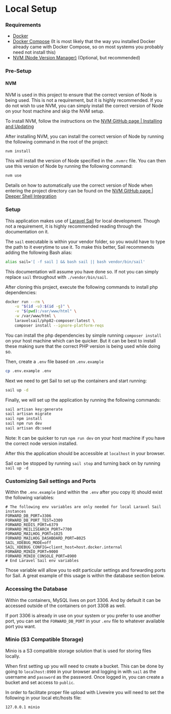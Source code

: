 # Local Setup

### Requirements
* [Docker](https://docs.docker.com/get-docker/)
* [Docker Compose](https://docs.docker.com/compose/install/) (It is most likely that the way you installed Docker already came with Docker Compose, so on most systems you probably need not install this)
* [NVM (Node Version Manager)](https://github.com/nvm-sh/nvm) (Optional, but recommended)

### Pre-Setup

#### NVM

NVM is used in this project to ensure that the correct version of Node is being used. This is not a requirement, but it is highly recommended. If you do not wish to use NVM, you can simply install the correct version of Node on your host machine and skip the NVM setup.

To install NVM, follow the instructions on the [NVM GitHub page | Installing and Updating](https://github.com/nvm-sh/nvm#installing-and-updating)

After installing NVM, you can install the correct version of Node by running the following command in the root of the project:

```bash
nvm install
```

This will install the version of Node specified in the `.nvmrc` file. You can then use this version of Node by running the following command:

```bash
nvm use
```

Details on how to automatically use the correct version of Node when entering the project directory can be found on the [NVM GitHub page | Deeper Shell Integration](https://github.com/nvm-sh/nvm#deeper-shell-integration)

### Setup
This application makes use of [Laravel Sail](https://laravel.com/docs/10.x/sail) for local development. Though not a requirement, it is highly recommended reading through the documentation on it.

The `sail` executable is within your vendor folder, so you would have to type the path to it everytime to use it. To make this better, Sail recommends adding the following Bash alias:

```bash
alias sail='[ -f sail ] && bash sail || bash vendor/bin/sail'
```

This documentation will assume you have done so. If not you can simply replace `sail` throughout with `./vendor/bin/sail`.

After cloning this project, execute the following commands to install php dependencies:

```bash
docker run --rm \
    -u "$(id -u):$(id -g)" \
    -v "$(pwd):/var/www/html" \
    -w /var/www/html \
    laravelsail/php82-composer:latest \
    composer install --ignore-platform-reqs
```
You can install the php dependencies by simple running `composer install` on your host machine which can be quicker. But it can be best to install these making sure that the correct PHP version is being used while doing so.

Then, create a `.env` file based on `.env.example`
```bash
cp .env.example .env
```

Next we need to get Sail to set up the containers and start running:

```bash
sail up -d
```

Finally, we will set up the application by running the following commands:
```bash
sail artisan key:generate
sail artisan migrate
sail npm install
sail npm run dev
sail artisan db:seed
```

Note: It can be quicker to run `npm run dev` on your host machine if you have the correct node version installed.

After this the application should be accessible at `localhost` in your browser.

Sail can be stopped by running `sail stop` and turning back on by running `sail up -d`

### Customizing Sail settings and Ports

Within the `.env.example` (and within the `.env` after you copy it) should exist the following variables:
```dotenv
# The following env variables are only needed for local Laravel Sail instances
FORWARD_DB_PORT=3306
FORWARD_DB_PORT_TEST=3309
FORWARD_REDIS_PORT=6379
FORWARD_MEILISEARCH_PORT=7700
FORWARD_MAILHOG_PORT=1025
FORWARD_MAILHOG_DASHBOARD_PORT=8025
SAIL_XDEBUG_MODE=off
SAIL_XDEBUG_CONFIG=client_host=host.docker.internal
FORWARD_MINIO_PORT=9000
FORWARD_MINIO_CONSOLE_PORT=8900
# End Laravel Sail env variables
```

Those variable will allow you to edit particular settings and forwarding ports for Sail. A great example of this usage is within the database section below.

### Accessing the Database
Within the containers, MySQL lives on port 3306. And by default it can be accessed outside of the containers on port 3308 as well.

If port 3306 is already in use on your system or you prefer to use another port,
you can set the `FORWARD_DB_PORT` in your `.env` file to whatever available
port you want.

### Minio (S3 Compatible Storage)
Minio is a S3 compatible storage solution that is used for storing files locally.

When first setting up you will need to create a bucket. This can be done by going to `localhost:8900` in your browser and logging in with `sail` as the username and `password` as the password. Once logged in, you can create a bucket and set access to `public`.

In order to facilitate proper file upload with Livewire you will need to set the following in your local etc/hosts file:
```
127.0.0.1 minio
```


